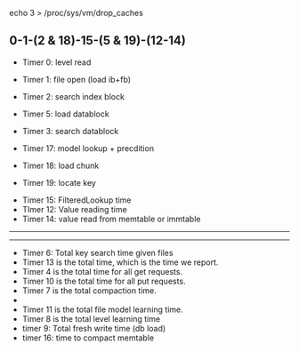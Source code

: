 
echo 3 > /proc/sys/vm/drop_caches

0-1-(2 & 18)-15-(5 & 19)-(12-14)
---
- Timer 0: level read
- Timer 1: file open (load ib+fb)
- Timer 2: search index block
- Timer 5: load datablock 
- Timer 3: search datablock
  
- Timer 17: model lookup + precdition
- Timer 18: load chunk
- Timer 19: locate key

<!-- - Timer 3: key search time in file - first search -->
- Timer 15: FilteredLookup time
- TImer 12: Value reading time
- Timer 14: value read from memtable or immtable
----


---
- Timer 6: Total key search time given files
- Timer 13 is the total time, which is the time we report.
- Timer 4 is the total time for all get requests.
- Timer 10 is the total time for all put requests.
- Timer 7 is the total compaction time.
- 
- Timer 11 is the total file model learning time.
- Timer 8 is the total level learning time
- timer 9: Total fresh write time (db load)
- timer 16: time to compact memtable

